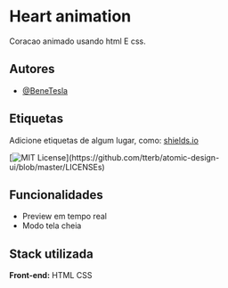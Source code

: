 
# Heart animation

Coracao animado usando html  E css.

## Autores

- [@BeneTesla](https://github.com/benetesla)


## Etiquetas

Adicione etiquetas de algum lugar, como: [shields.io](https://shields.io/)

[![MIT License](https://img.shields.io/apm/l/atomic-design-ui.svg?)](https://github.com/tterb/atomic-design-ui/blob/master/LICENSEs)


## Funcionalidades


- Preview em tempo real
- Modo tela cheia



## Stack utilizada

**Front-end:** HTML CSS



